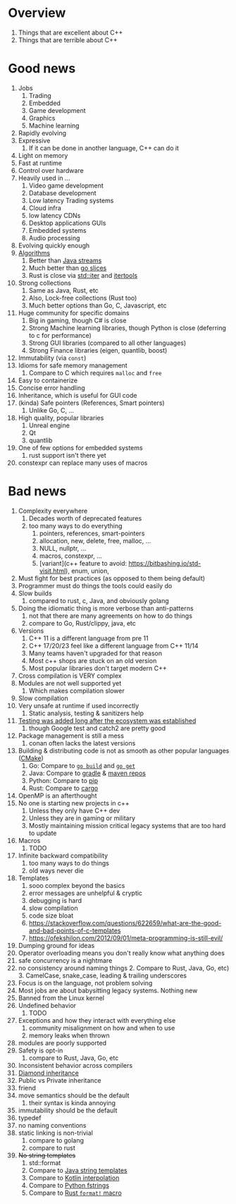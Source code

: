 # Overview

1. Things that are excellent about C++
1. Things that are terrible about C++

# Good news

1. Jobs
    1. Trading
    1. Embedded
    1. Game development
    1. Graphics
    1. Machine learning
2. Rapidly evolving
1. Expressive
    1. If it can be done in another language, C++ can do it
1. Light on memory
1. Fast at runtime
1. Control over hardware
2. Heavily used in ...
    1. Video game development 
    2. Database development
    3. Low latency Trading systems
    4. Cloud infra
    5. low latency CDNs
    6. Desktop applications GUIs
    7. Embedded systems
    8. Audio processing
1. Evolving quickly enough
1. [Algorithms](https://en.cppreference.com/w/cpp/algorithm)
    1. Better than [Java streams](https://docs.oracle.com/en/java/javase/21/docs/api/java.base/java/util/stream/Stream.html)
    1. Much better than [go slices](https://pkg.go.dev/slices)
    1. Rust is close via [std::iter](https://doc.rust-lang.org/std/iter/index.html) and [itertools](https://docs.rs/itertools/latest/itertools/)
1. Strong collections
    1. Same as Java, Rust, etc
    1. Also, Lock-free collections (Rust too)
    1. Much better options than Go, C, Javascript, etc
1. Huge community for specific domains
    1. Big in gaming, though C# is close
    1. Strong Machine learning libraries, though Python is close (deferring to c for performance)
    1. Strong GUI libraries (compared to all other languages)
    1. Strong Finance libraries (eigen, quantlib, boost)
1. Immutability (via `const`)
1. Idioms for safe memory management
    1. Compare to C which requires `malloc` and `free`
1. Easy to containerize
1. Concise error handling
1. Inheritance, which is useful for GUI code
1. (kinda) Safe pointers (References, Smart pointers)
    1. Unlike Go, C, ...
1. High quality, popular libraries
    1. Unreal engine
    1. Qt
    1. quantlib
1. One of few options for embedded systems
    1. rust support isn't there yet
1. constexpr can replace many uses of macros


# Bad news
1. Complexity everywhere
    1. Decades worth of deprecated features
    1. too many ways to do everything
        1. pointers, references, smart-pointers
        1. allocation, new, delete, free, malloc, ...
        1. NULL, nullptr, ...
        1. macros, constexpr, ...
        1. [variant](c++ feature to avoid: https://bitbashing.io/std-visit.html), enum, union, 
1. Must fight for best practices (as opposed to them being default)
1. Programmer must do things the tools could easily do
1. Slow builds
    1. compared to rust, c, Java, and obviously golang
1. Doing the idiomatic thing is more verbose than anti-patterns
    1. not that there are many agreements on how to do things
    2. compare to Go, Rust/clippy, java, etc
1. Versions
    1. C++ 11 is a different language from pre 11
    1. C++ 17/20/23 feel like a different language from C++ 11/14
    1. Many teams haven't upgraded for that reason
    2. Most c++ shops are stuck on an old version
    3. Most popular libraries don't target modern C++
1. Cross compilation is VERY complex
1. Modules are not well supported yet
    1. Which makes compilation slower
1. Slow compilation
1. Very unsafe at runtime if used incorrectly
    1. Static analysis, testing & sanitizers help
1. [Testing was added long after the ecosystem was established](https://github.com/catchorg/Catch2)
    1. though Google test and catch2 are pretty good
1. Package management is still a mess
    1. conan often lacks the latest versions
1. Building & distributing code is not as smooth as other popular languages ([CMake](https://cmake.org/))
    1. Go: Compare to [`go build`](https://pkg.go.dev/cmd/go#hdr-Compile_packages_and_dependencies) and [`go get`](https://pkg.go.dev/cmd/go/internal/get)
    1. Java: Compare to [gradle](https://gradle.org/) & [maven repos](https://mvnrepository.com/)
    1. Python: Compare to [pip](https://pypi.org/project/pip/)
    1. Rust: Compare to [cargo](https://doc.rust-lang.org/cargo/)
1. OpenMP is an afterthought
1. No one is starting new projects in c++
    1. Unless they only have C++ dev
    2. Unless they are in gaming or military
    3. Mostly maintaining mission critical legacy systems that are too hard to update
1. Macros
    1. TODO
1. Infinite backward compatibility
    1. too many ways to do things
    2. old ways never die
1. Templates
    1. sooo complex beyond the basics
    1. error messages are unhelpful & cryptic
    1. debugging is hard
    1. slow compilation
    1. code size bloat
    1. https://stackoverflow.com/questions/622659/what-are-the-good-and-bad-points-of-c-templates
    1. https://ofekshilon.com/2012/09/01/meta-programming-is-still-evil/
1. Dumping ground for ideas
1. Operator overloading means you don't really know what anything does
1. safe concurrency is a nightmare
1. no consistency around naming things
    2. Compare to Rust, Java, Go, etc)
    3. CamelCase, snake_case, leading & trailing underscores
1. Focus is on the language, not problem solving
1. Most jobs are about babysitting legacy systems.  Nothing new
1. Banned from the Linux kernel
1. Undefined behavior
    1. TODO
1. Exceptions and how they interact with everything else
    1. community misalignment on how and when to use
    1. memory leaks when thrown
1. modules are poorly supported
1. Safety is opt-in
    1. compare to Rust, Java, Go, etc
1. Inconsistent behavior across compilers
1. [Diamond inheritance](https://en.wikipedia.org/wiki/Multiple_inheritance)
1. Public vs Private inheritance
1. friend
1. move semantics should be the default 
    1. their syntax is kinda annoying
1. immutability should be the default
1. typedef
1. no naming conventions
1. static linking is non-trivial
    1. compare to golang
    1. compare to rust
1. ~~No string templates~~
    1. std::format
    1. Compare to [Java string templates](https://openjdk.org/jeps/459)
    1. Compare to [Kotlin interpolation](https://kotlinlang.org/docs/java-to-kotlin-idioms-strings.html)
    1. Compare to [Python fstrings](https://realpython.com/python-f-strings/)
    1. Compare to [Rust `format!` macro](https://doc.rust-lang.org/std/macro.format.html)
 
